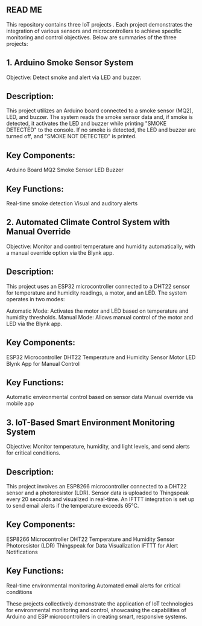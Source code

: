 ## READ ME


This repository contains three IoT projects . Each project demonstrates the integration of various sensors and microcontrollers to achieve specific monitoring and control objectives. Below are summaries of the three projects:

## 1. Arduino Smoke Sensor System
Objective: Detect smoke and alert via LED and buzzer.

## Description:
This project utilizes an Arduino board connected to a smoke sensor (MQ2), LED, and buzzer. The system reads the smoke sensor data and, if smoke is detected, it activates the LED and buzzer while printing "SMOKE DETECTED" to the console. If no smoke is detected, the LED and buzzer are turned off, and "SMOKE NOT DETECTED" is printed.

## Key Components:
Arduino Board
MQ2 Smoke Sensor
LED
Buzzer

## Key Functions:
Real-time smoke detection
Visual and auditory alerts

## 2. Automated Climate Control System with Manual Override
Objective: Monitor and control temperature and humidity automatically, with a manual override option via the Blynk app.

## Description:
This project uses an ESP32 microcontroller connected to a DHT22 sensor for temperature and humidity readings, a motor, and an LED. The system operates in two modes:

Automatic Mode: Activates the motor and LED based on temperature and humidity thresholds.
Manual Mode: Allows manual control of the motor and LED via the Blynk app.

## Key Components:
ESP32 Microcontroller
DHT22 Temperature and Humidity Sensor
Motor
LED
Blynk App for Manual Control

## Key Functions:
Automatic environmental control based on sensor data
Manual override via mobile app

## 3. IoT-Based Smart Environment Monitoring System
Objective: Monitor temperature, humidity, and light levels, and send alerts for critical conditions.

## Description:
This project involves an ESP8266 microcontroller connected to a DHT22 sensor and a photoresistor (LDR). Sensor data is uploaded to Thingspeak every 20 seconds and visualized in real-time. An IFTTT integration is set up to send email alerts if the temperature exceeds 65°C.

## Key Components:
ESP8266 Microcontroller
DHT22 Temperature and Humidity Sensor
Photoresistor (LDR)
Thingspeak for Data Visualization
IFTTT for Alert Notifications

## Key Functions:
Real-time environmental monitoring
Automated email alerts for critical conditions

These projects collectively demonstrate the application of IoT technologies for environmental monitoring and control, showcasing the capabilities of Arduino and ESP microcontrollers in creating smart, responsive systems.
